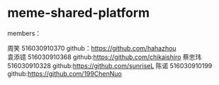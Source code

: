# meme-shared-platform
members：


周笑  516030910370 github：https://github.com/hahazhou  
袁添镱 516030910368 github:https://github.com/chikaishiro
蔡忠玮 516030910328  github:https://github.com/sunriseL
陈诺  516030910199  github:https://github.com/199ChenNuo 
